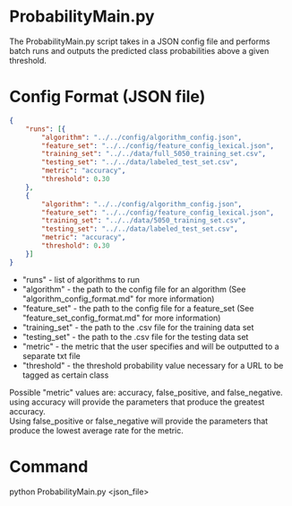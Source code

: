 # ProbabilityMain.py

The ProbabilityMain.py script takes in a JSON config file and performs batch runs and outputs the predicted class probabilities above a given threshold.

# Config Format (JSON file)
```json
{ 
	"runs": [{
		"algorithm": "../../config/algorithm_config.json",
		"feature_set": "../../config/feature_config_lexical.json",
		"training_set": "../../data/full_5050_training_set.csv",
		"testing_set": "../../data/labeled_test_set.csv",
		"metric": "accuracy",
        "threshold": 0.30
	},
	{
		"algorithm": "../../config/algorithm_config.json",
		"feature_set": "../../config/feature_config_lexical.json",
		"training_set": "../../data/5050_training_set.csv",
		"testing_set": "../../data/labeled_test_set.csv",
		"metric": "accuracy",
        "threshold": 0.30
	}]	
}
```
* "runs" - list of algorithms to run
* "algorithm" - the path to the config file for an algorithm (See "algorithm_config_format.md" for more information)
* "feature_set" - the path to the config file for a feature_set (See "feature_set_config_format.md" for more information)
* "training_set" - the path to the .csv file for the training data set
* "testing_set" - the path to the .csv file for the testing data set
* "metric"	- the metric that the user specifies and will be outputted to a separate txt file
* "threshold" - the threshold probability value necessary for a URL to be tagged as certain class

Possible "metric" values are: accuracy, false_positive, and false_negative.  
using accuracy will provide the parameters that produce the greatest accuracy.  
Using false_positive or false_negative will provide the parameters that produce the lowest average rate for the metric.  

# Command

python ProbabilityMain.py <json_file>
